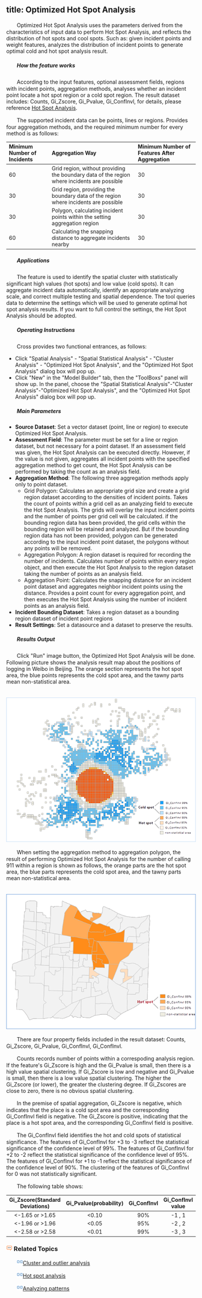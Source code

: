 title: Optimized Hot Spot Analysis
---

　　Optimized Hot Spot Analysis uses the parameters derived from the characteristics of input data to perform Hot Spot Analysis, and reflects the distribution of hot spots and cool spots. Such as: given incident points and weight features, analyzes the distribution of incident points to generate optimal cold and hot spot analysis result.

##### 　　How the feature works

　　According to the input features, optional assessment fields, regions with incident points, aggregation methods, analyses whether an incident point locate a hot spot region or a cold spot region. The result dataset includes: Counts, Gi_Zscore, Gi_Pvalue, Gi_ConfInvl, for details, please reference [Hot Spot Analysis](HotSpotAnalyst.html).

　　The supported incident data can be points, lines or regions. Provides four aggregation methods, and the required minimum number for every method is as follows: 

 Minimum Number of Incidents  |Aggregation Way     | Minimum Number of Features After Aggregation
 :----------- | :--------- | :------------
 60 | Grid region, without providing the boundary data of the region where incidents are possible  | 30 
 30 | Grid region, providing the boundary data of the region where incidents are possible   | 30 
 30 | Polygon, calculating incident points within the setting aggregation region | 30 
 60 | Calculating the snapping distance to aggregate incidents nearby   | 30 



##### 　　Applications

　　The feature is used to identify the spatial cluster with statistically significant high values (hot spots) and low value (cold spots). It can aggregate incident data automatically, identify an appropriate analyzing scale, and correct multiple testing and spatial dependence. The tool queries data to determine the settings which will be used to generate optimal hot spot analysis results. If you want to full control the settings, the Hot Spot Analysis should be adopted.

##### 　　Operating Instructions

　　Cross provides two functional entrances, as follows:

- Click "Spatial Analysis" - "Spatial Statistical Analysis" - "Cluster Analysis" - "Optimized Hot Spot Analysis", and the "Optimized Hot Spot Analysis" dialog box will pop up.
- Click "New" in the "Model Builder" tab, then the "ToolBoxs" panel will show up. In the panel, choose the "Spatial Statistical Analysis"-"Cluster Analysis"-"Optimized Hot Spot Analysis", and the "Optimized Hot Spot Analysis" dialog box will pop up.

##### 　　Main Parameters

- **Source Dataset**: Set a vector dataset (point, line or region) to execute Optimized Hot Spot Analysis.
- **Assessment Field**: The parameter must be set for a line or region dataset, but not necessary for a point dataset. If an assessment field was given, the Hot Spot Analysis can be executed directly. However, if the value is not given, aggregates all incident points with the specified aggregation method to get count, the Hot Spot Analysis can be performed by taking the count as an analysis field.
- **Aggregation Method**: The following three aggregation methods apply only to point dataset.
  - Grid Polygon: Calculates an appropriate grid size and create a grid region dataset according to the densities of incident points. Takes the count of points within a grid cell as an analyzing field to execute the Hot Spot Analysis. The grids will overlay the input incident points and the number of points per grid cell will be calculated. if the bounding region data has been provided, the grid cells within the bounding region will be retained and analyzed. But if the bounding region data has not been provided, polygon can be generated according to the input incident point dataset, the polygons without any points will be removed.
  - Aggregation Polygon: A region dataset is required for recording the number of incidents. Calculates number of points within every region object, and then execute the Hot Spot Analysis to the region dataset taking the number of points as an analysis field.
  - Aggregation Point: Calculates the snapping distance for an incident point dataset and aggregates neighbor incident points using the distance. Provides a point count for every aggregation point, and then executes the Hot Spot Analysis using the number of incident points as an analysis field.
- **Incident Bounding Dataset**: Takes a region dataset as a bounding region dataset of incident point regions
- **Result Settings**: Set a datasource and a dataset to preserve the results.

##### 　　Results Output

　　Click "Run" image button, the Optimized Hot Spot Analysis will be done. Following picture shows the analysis result map about the positions of logging in Weibo in Beijing. The orange section represents the hot spot area, the blue points represents the cold spot area, and the tawny parts mean non-statistical area.

　　![](img/OptimizedHotSpotResult.png)

　　When setting the aggregation method to aggregation polygon, the result of performing Optimized Hot Spot Analysis for the number of calling 911 within a region is shown as follows, the orange parts are the hot spot area, the blue parts represents the cold spot area, and the tawny parts mean non-statistical area.

　　![](img/OptimizedHotSpotResult1.png)

　　There are four property fields included in the result dataset: Counts, Gi_Zscore, Gi_Pvalue, Gi_ConfInvl, Gi_ConfInvl.

　　Counts records number of points within a correspoding analysis region. If the feature's Gi_Zscore is high and the Gi_Pvalue is small, then there is a high value spatial clustering. If Gi_Zscore is low and negative and Gi_Pvalue is small, then there is a low value spatial clustering. The higher the Gi_Zscore (or lower), the greater the clustering degree. If Gi_Zscores are close to zero, there is no obvious spatial clustering.

　　In the premise of spatial aggregation, Gi_Zscore is negative, which indicates that the place is a cold spot area and the corresponding Gi_ConfInvl field is negative. The Gi_Zscore is positive, indicating that the place is a hot spot area, and the corresponding Gi_ConfInvl field is positive.

　　The Gi_ConfInvl field identifies the hot and cold spots of statistical significance. The features of Gi_ConfInvl for +3 to -3 reflect the statistical significance of the confidence level of 99%. The features of Gi_ConfInvl for +2 to -2 reflect the statistical significance of the confidence level of 95%. The features of Gi_ConfInvl for +1 to -1 reflect the statistical significance of the confidence level of 90%. The clustering of the features of Gi_ConfInvl for 0 was not statistically significant.

　　The following table shows:

|   Gi_Zscore(Standard Deviations)    | Gi_Pvalue(probability) | Gi_ConfInvl  | Gi_ConfInvl value |
| :------------: | :-----: | :--: | :-----------: |
| <-1.65 or >1.65 |  <0.10  | 90%  |    -1 , 1     |
| <-1.96 or >1.96 |  <0.05  | 95%  |    -2 , 2     |
| <-2.58 or >2.58 |  <0.01  | 99%  |    -3 , 3     |


### ![](../img/seealso.png) Related Topics

　　![](../img/smalltitle.png)[Cluster and outlier analysis](ClusterOutlierAnalyst.html)

　　![](../img/smalltitle.png)[Hot spot analysis](HotSpotAnalyst.html)

　　![](../img/smalltitle.png)[Analyzing patterns](AnalyzingPatterns.html)


